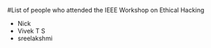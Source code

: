 #List of people who attended the IEEE Workshop on Ethical Hacking

- Nick
- Vivek T S
-  sreelakshmi
